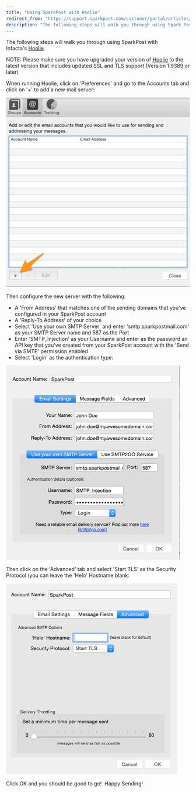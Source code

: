 ```yaml
---
title: "Using SparkPost with Hoolie"
redirect_from: "https://support.sparkpost.com/customer/portal/articles/2046445-using-sparkpost-with-hoolie"
description: "The following steps will walk you through using Spark Post with Infacta's Hoolie NOTE Please make sure you have upgraded your version of Hoolie to the latest version that includes updated SSL and TLS support Version 1 9389 or later When running Hoolie click on Preferences and go to the..."
---
```


The following steps will walk you through using SparkPost with Infacta's [Hoolie](http://hool.ie).

NOTE: Please make sure you have upgraded your version of [Hoolie](http://hool.ie) to the latest version that includes updated SSL and TLS support (Version 1.9389 or later)

When running Hoolie, click on 'Preferences' and go to the Accounts tab and click on '+' to add a new mail server:

![](media/using-spark-post-with-hoolie/Hoolie_First_original.jpg)

Then configure the new server with the following:

* A 'From Address' that matches one of the sending domains that you've configured in your SparkPost account
* A 'Reply-To Address' of your choice
* Select 'Use your own SMTP Server' and enter 'smtp.sparkpostmail.com' as your SMTP Server name and 587 as the Port
* Enter 'SMTP_Injection' as your Username and enter as the password an API key that you've created from your SparkPost account with the 'Send via SMTP' permission enabled
* Select 'Login' as the authentication type:

![](media/using-spark-post-with-hoolie/Hoolie_Main_original.jpg)

Then click on the 'Advanced' tab and select 'Start TLS' as the Security Protocol (you can leave the 'Helo' Hostname blank:

![](media/using-spark-post-with-hoolie/Hoolie_Advanced_original.jpg)

Click OK and you should be good to go!  Happy Sending!